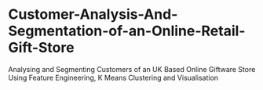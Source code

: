 # Customer-Analysis-And-Segmentation-of-an-Online-Retail-Gift-Store
Analysing and Segmenting Customers of an UK Based Online Giftware Store Using Feature Engineering, K Means Clustering and Visualisation
